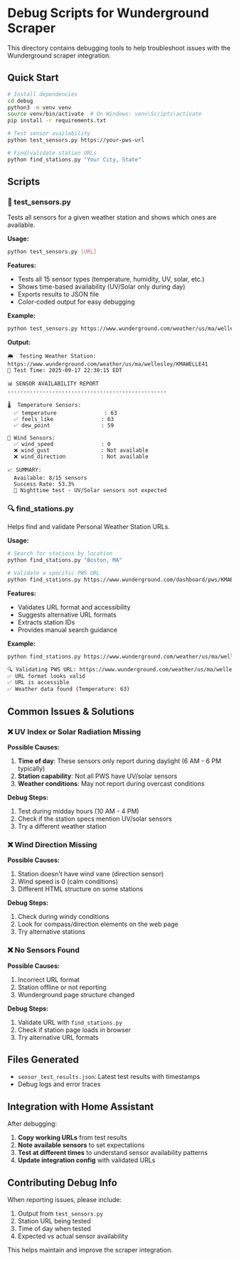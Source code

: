 # Debug Scripts for Wunderground Scraper

This directory contains debugging tools to help troubleshoot issues with the Wunderground scraper integration.

## Quick Start

```bash
# Install dependencies
cd debug
python3 -m venv venv
source venv/bin/activate  # On Windows: venv\Scripts\activate
pip install -r requirements.txt

# Test sensor availability
python test_sensors.py https://your-pws-url

# Find/validate station URLs
python find_stations.py "Your City, State"
```

## Scripts

### 🧪 test_sensors.py

Tests all sensors for a given weather station and shows which ones are available.

**Usage:**
```bash
python test_sensors.py [URL]
```

**Features:**
- Tests all 15 sensor types (temperature, humidity, UV, solar, etc.)
- Shows time-based availability (UV/Solar only during day)
- Exports results to JSON file
- Color-coded output for easy debugging

**Example:**
```bash
python test_sensors.py https://www.wunderground.com/weather/us/ma/wellesley/KMAWELLE41
```

**Output:**
```
🌦️  Testing Weather Station: https://www.wunderground.com/weather/us/ma/wellesley/KMAWELLE41
📅 Test Time: 2025-09-17 22:30:15 EDT

📊 SENSOR AVAILABILITY REPORT
--------------------------------------------------

🌡️  Temperature Sensors:
  ✅ temperature               : 63
  ✅ feels_like               : 63
  ✅ dew_point                : 59

💨 Wind Sensors:
  ✅ wind_speed               : 0
  ❌ wind_gust                : Not available
  ❌ wind_direction           : Not available

📈 SUMMARY:
  Available: 8/15 sensors
  Success Rate: 53.3%
  🌙 Nighttime test - UV/Solar sensors not expected
```

### 🔍 find_stations.py

Helps find and validate Personal Weather Station URLs.

**Usage:**
```bash
# Search for stations by location
python find_stations.py "Boston, MA"

# Validate a specific PWS URL
python find_stations.py https://www.wunderground.com/dashboard/pws/KMABOSTO123
```

**Features:**
- Validates URL format and accessibility
- Suggests alternative URL formats
- Extracts station IDs
- Provides manual search guidance

**Example:**
```bash
python find_stations.py https://www.wunderground.com/weather/us/ma/wellesley/KMAWELLE41

🔍 Validating PWS URL: https://www.wunderground.com/weather/us/ma/wellesley/KMAWELLE41
✅ URL format looks valid
✅ URL is accessible
✅ Weather data found (Temperature: 63)
```

## Common Issues & Solutions

### ❌ UV Index or Solar Radiation Missing

**Possible Causes:**
1. **Time of day**: These sensors only report during daylight (6 AM - 6 PM typically)
2. **Station capability**: Not all PWS have UV/solar sensors
3. **Weather conditions**: May not report during overcast conditions

**Debug Steps:**
1. Test during midday hours (10 AM - 4 PM)
2. Check if the station specs mention UV/solar sensors
3. Try a different weather station

### ❌ Wind Direction Missing

**Possible Causes:**
1. Station doesn't have wind vane (direction sensor)
2. Wind speed is 0 (calm conditions)
3. Different HTML structure on some stations

**Debug Steps:**
1. Check during windy conditions
2. Look for compass/direction elements on the web page
3. Try alternative stations

### ❌ No Sensors Found

**Possible Causes:**
1. Incorrect URL format
2. Station offline or not reporting
3. Wunderground page structure changed

**Debug Steps:**
1. Validate URL with `find_stations.py`
2. Check if station page loads in browser
3. Try alternative URL formats

## Files Generated

- `sensor_test_results.json`: Latest test results with timestamps
- Debug logs and error traces

## Integration with Home Assistant

After debugging:

1. **Copy working URLs** from test results
2. **Note available sensors** to set expectations
3. **Test at different times** to understand sensor availability patterns
4. **Update integration config** with validated URLs

## Contributing Debug Info

When reporting issues, please include:

1. Output from `test_sensors.py`
2. Station URL being tested
3. Time of day when tested
4. Expected vs actual sensor availability

This helps maintain and improve the scraper integration.
